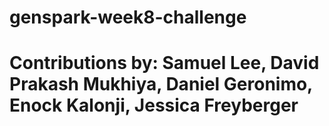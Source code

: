 # genspark-week8-challenge
# Contributions by: Samuel Lee, David Prakash Mukhiya, Daniel Geronimo, Enock Kalonji, Jessica Freyberger
